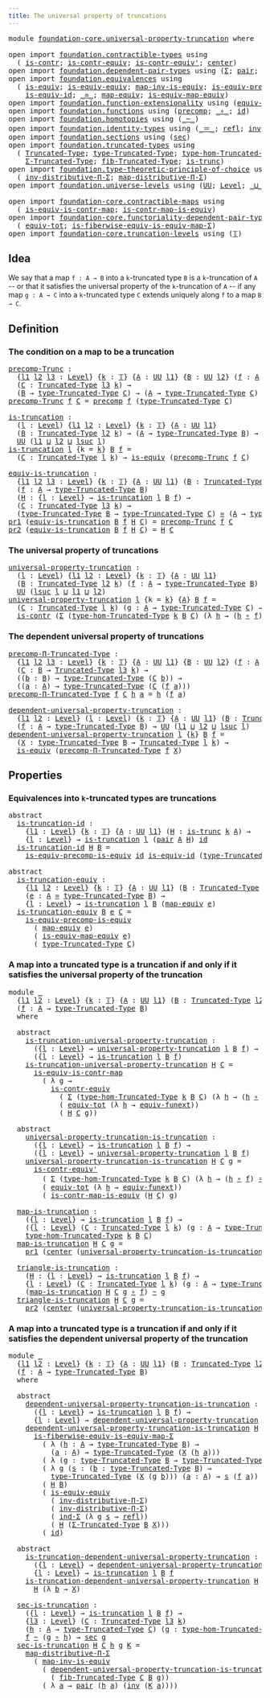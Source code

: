```yaml
---
title: The universal property of truncations
---
```


<pre class="Agda"><a id="63" class="Keyword">module</a> <a id="70" href="foundation-core.universal-property-truncation.html" class="Module">foundation-core.universal-property-truncation</a> <a id="116" class="Keyword">where</a>

<a id="123" class="Keyword">open</a> <a id="128" class="Keyword">import</a> <a id="135" href="foundation.contractible-types.html" class="Module">foundation.contractible-types</a> <a id="165" class="Keyword">using</a>
  <a id="173" class="Symbol">(</a> <a id="175" href="foundation-core.contractible-types.html#1006" class="Function">is-contr</a><a id="183" class="Symbol">;</a> <a id="185" href="foundation-core.contractible-types.html#3304" class="Function">is-contr-equiv</a><a id="199" class="Symbol">;</a> <a id="201" href="foundation-core.contractible-types.html#3813" class="Function">is-contr-equiv&#39;</a><a id="216" class="Symbol">;</a> <a id="218" href="foundation-core.contractible-types.html#1098" class="Function">center</a><a id="224" class="Symbol">)</a>
<a id="226" class="Keyword">open</a> <a id="231" class="Keyword">import</a> <a id="238" href="foundation.dependent-pair-types.html" class="Module">foundation.dependent-pair-types</a> <a id="270" class="Keyword">using</a> <a id="276" class="Symbol">(</a><a id="277" href="foundation-core.dependent-pair-types.html#515" class="Record">Σ</a><a id="278" class="Symbol">;</a> <a id="280" href="foundation-core.dependent-pair-types.html#588" class="InductiveConstructor">pair</a><a id="284" class="Symbol">;</a> <a id="286" href="foundation-core.dependent-pair-types.html#605" class="Field">pr1</a><a id="289" class="Symbol">;</a> <a id="291" href="foundation-core.dependent-pair-types.html#617" class="Field">pr2</a><a id="294" class="Symbol">;</a> <a id="296" href="foundation-core.dependent-pair-types.html#743" class="Function">ind-Σ</a><a id="301" class="Symbol">)</a>
<a id="303" class="Keyword">open</a> <a id="308" class="Keyword">import</a> <a id="315" href="foundation.equivalences.html" class="Module">foundation.equivalences</a> <a id="339" class="Keyword">using</a>
  <a id="347" class="Symbol">(</a> <a id="349" href="foundation-core.equivalences.html#1556" class="Function">is-equiv</a><a id="357" class="Symbol">;</a> <a id="359" href="foundation-core.equivalences.html#12799" class="Function">is-equiv-equiv</a><a id="373" class="Symbol">;</a> <a id="375" href="foundation-core.equivalences.html#4187" class="Function">map-inv-is-equiv</a><a id="391" class="Symbol">;</a> <a id="393" href="foundation.equivalences.html#7800" class="Function">is-equiv-precomp-is-equiv</a><a id="418" class="Symbol">;</a>
    <a id="424" href="foundation-core.equivalences.html#2323" class="Function">is-equiv-id</a><a id="435" class="Symbol">;</a> <a id="437" href="foundation-core.equivalences.html#1621" class="Function Operator">_≃_</a><a id="440" class="Symbol">;</a> <a id="442" href="foundation-core.equivalences.html#1821" class="Function">map-equiv</a><a id="451" class="Symbol">;</a> <a id="453" href="foundation-core.equivalences.html#1876" class="Function">is-equiv-map-equiv</a><a id="471" class="Symbol">)</a>
<a id="473" class="Keyword">open</a> <a id="478" class="Keyword">import</a> <a id="485" href="foundation.function-extensionality.html" class="Module">foundation.function-extensionality</a> <a id="520" class="Keyword">using</a> <a id="526" class="Symbol">(</a><a id="527" href="foundation-core.function-extensionality.html#1301" class="Function">equiv-funext</a><a id="539" class="Symbol">)</a>
<a id="541" class="Keyword">open</a> <a id="546" class="Keyword">import</a> <a id="553" href="foundation.functions.html" class="Module">foundation.functions</a> <a id="574" class="Keyword">using</a> <a id="580" class="Symbol">(</a><a id="581" href="foundation-core.functions.html#938" class="Function">precomp</a><a id="588" class="Symbol">;</a> <a id="590" href="foundation-core.functions.html#420" class="Function Operator">_∘_</a><a id="593" class="Symbol">;</a> <a id="595" href="foundation-core.functions.html#322" class="Function">id</a><a id="597" class="Symbol">)</a>
<a id="599" class="Keyword">open</a> <a id="604" class="Keyword">import</a> <a id="611" href="foundation.homotopies.html" class="Module">foundation.homotopies</a> <a id="633" class="Keyword">using</a> <a id="639" class="Symbol">(</a><a id="640" href="foundation-core.homotopies.html#627" class="Function Operator">_~_</a><a id="643" class="Symbol">)</a>
<a id="645" class="Keyword">open</a> <a id="650" class="Keyword">import</a> <a id="657" href="foundation.identity-types.html" class="Module">foundation.identity-types</a> <a id="683" class="Keyword">using</a> <a id="689" class="Symbol">(</a><a id="690" href="foundation-core.identity-types.html#1865" class="Function Operator">_＝_</a><a id="693" class="Symbol">;</a> <a id="695" href="foundation-core.identity-types.html#1820" class="InductiveConstructor">refl</a><a id="699" class="Symbol">;</a> <a id="701" href="foundation-core.identity-types.html#2729" class="Function">inv</a><a id="704" class="Symbol">)</a>
<a id="706" class="Keyword">open</a> <a id="711" class="Keyword">import</a> <a id="718" href="foundation.sections.html" class="Module">foundation.sections</a> <a id="738" class="Keyword">using</a> <a id="744" class="Symbol">(</a><a id="745" href="foundation-core.sections.html#534" class="Function">sec</a><a id="748" class="Symbol">)</a>
<a id="750" class="Keyword">open</a> <a id="755" class="Keyword">import</a> <a id="762" href="foundation.truncated-types.html" class="Module">foundation.truncated-types</a> <a id="789" class="Keyword">using</a>
  <a id="797" class="Symbol">(</a> <a id="799" href="foundation-core.truncated-types.html#1925" class="Function">Truncated-Type</a><a id="813" class="Symbol">;</a> <a id="815" href="foundation-core.truncated-types.html#2060" class="Function">type-Truncated-Type</a><a id="834" class="Symbol">;</a> <a id="836" href="foundation-core.truncated-types.html#11286" class="Function">type-hom-Truncated-Type</a><a id="859" class="Symbol">;</a>
    <a id="865" href="foundation-core.truncated-types.html#6264" class="Function">Σ-Truncated-Type</a><a id="881" class="Symbol">;</a> <a id="883" href="foundation-core.truncated-types.html#6638" class="Function">fib-Truncated-Type</a><a id="901" class="Symbol">;</a> <a id="903" href="foundation-core.truncated-types.html#1741" class="Function">is-trunc</a><a id="911" class="Symbol">)</a>
<a id="913" class="Keyword">open</a> <a id="918" class="Keyword">import</a> <a id="925" href="foundation.type-theoretic-principle-of-choice.html" class="Module">foundation.type-theoretic-principle-of-choice</a> <a id="971" class="Keyword">using</a>
  <a id="979" class="Symbol">(</a> <a id="981" href="foundation.type-theoretic-principle-of-choice.html#5072" class="Function">inv-distributive-Π-Σ</a><a id="1001" class="Symbol">;</a> <a id="1003" href="foundation.type-theoretic-principle-of-choice.html#2774" class="Function">map-distributive-Π-Σ</a><a id="1023" class="Symbol">)</a>
<a id="1025" class="Keyword">open</a> <a id="1030" class="Keyword">import</a> <a id="1037" href="foundation.universe-levels.html" class="Module">foundation.universe-levels</a> <a id="1064" class="Keyword">using</a> <a id="1070" class="Symbol">(</a><a id="1071" href="foundation-core.universe-levels.html#235" class="Primitive">UU</a><a id="1073" class="Symbol">;</a> <a id="1075" href="Agda.Primitive.html#597" class="Postulate">Level</a><a id="1080" class="Symbol">;</a> <a id="1082" href="Agda.Primitive.html#810" class="Primitive Operator">_⊔_</a><a id="1085" class="Symbol">;</a> <a id="1087" href="Agda.Primitive.html#780" class="Primitive">lsuc</a><a id="1091" class="Symbol">)</a>

<a id="1094" class="Keyword">open</a> <a id="1099" class="Keyword">import</a> <a id="1106" href="foundation-core.contractible-maps.html" class="Module">foundation-core.contractible-maps</a> <a id="1140" class="Keyword">using</a>
  <a id="1148" class="Symbol">(</a> <a id="1150" href="foundation-core.contractible-maps.html#2380" class="Function">is-equiv-is-contr-map</a><a id="1171" class="Symbol">;</a> <a id="1173" href="foundation-core.contractible-maps.html#3861" class="Function">is-contr-map-is-equiv</a><a id="1194" class="Symbol">)</a>
<a id="1196" class="Keyword">open</a> <a id="1201" class="Keyword">import</a> <a id="1208" href="foundation-core.functoriality-dependent-pair-types.html" class="Module">foundation-core.functoriality-dependent-pair-types</a> <a id="1259" class="Keyword">using</a>
  <a id="1267" class="Symbol">(</a> <a id="1269" href="foundation-core.functoriality-dependent-pair-types.html#6817" class="Function">equiv-tot</a><a id="1278" class="Symbol">;</a> <a id="1280" href="foundation-core.functoriality-dependent-pair-types.html#10763" class="Function">is-fiberwise-equiv-is-equiv-map-Σ</a><a id="1313" class="Symbol">)</a>
<a id="1315" class="Keyword">open</a> <a id="1320" class="Keyword">import</a> <a id="1327" href="foundation-core.truncation-levels.html" class="Module">foundation-core.truncation-levels</a> <a id="1361" class="Keyword">using</a> <a id="1367" class="Symbol">(</a><a id="1368" href="foundation-core.truncation-levels.html#395" class="Datatype">𝕋</a><a id="1369" class="Symbol">)</a>
</pre>
## Idea

We say that a map `f : A → B` into a `k`-truncated type `B` is a `k`-truncation of `A` -- or that it satisfies the universal property of the `k`-truncation of `A` -- if any map `g : A → C` into a `k`-truncated type `C` extends uniquely along `f` to a map `B → C`.

## Definition

### The condition on a map to be a truncation

<pre class="Agda"><a id="precomp-Trunc"></a><a id="1720" href="foundation-core.universal-property-truncation.html#1720" class="Function">precomp-Trunc</a> <a id="1734" class="Symbol">:</a>
  <a id="1738" class="Symbol">{</a><a id="1739" href="foundation-core.universal-property-truncation.html#1739" class="Bound">l1</a> <a id="1742" href="foundation-core.universal-property-truncation.html#1742" class="Bound">l2</a> <a id="1745" href="foundation-core.universal-property-truncation.html#1745" class="Bound">l3</a> <a id="1748" class="Symbol">:</a> <a id="1750" href="Agda.Primitive.html#597" class="Postulate">Level</a><a id="1755" class="Symbol">}</a> <a id="1757" class="Symbol">{</a><a id="1758" href="foundation-core.universal-property-truncation.html#1758" class="Bound">k</a> <a id="1760" class="Symbol">:</a> <a id="1762" href="foundation-core.truncation-levels.html#395" class="Datatype">𝕋</a><a id="1763" class="Symbol">}</a> <a id="1765" class="Symbol">{</a><a id="1766" href="foundation-core.universal-property-truncation.html#1766" class="Bound">A</a> <a id="1768" class="Symbol">:</a> <a id="1770" href="foundation-core.universe-levels.html#235" class="Primitive">UU</a> <a id="1773" href="foundation-core.universal-property-truncation.html#1739" class="Bound">l1</a><a id="1775" class="Symbol">}</a> <a id="1777" class="Symbol">{</a><a id="1778" href="foundation-core.universal-property-truncation.html#1778" class="Bound">B</a> <a id="1780" class="Symbol">:</a> <a id="1782" href="foundation-core.universe-levels.html#235" class="Primitive">UU</a> <a id="1785" href="foundation-core.universal-property-truncation.html#1742" class="Bound">l2</a><a id="1787" class="Symbol">}</a> <a id="1789" class="Symbol">(</a><a id="1790" href="foundation-core.universal-property-truncation.html#1790" class="Bound">f</a> <a id="1792" class="Symbol">:</a> <a id="1794" href="foundation-core.universal-property-truncation.html#1766" class="Bound">A</a> <a id="1796" class="Symbol">→</a> <a id="1798" href="foundation-core.universal-property-truncation.html#1778" class="Bound">B</a><a id="1799" class="Symbol">)</a>
  <a id="1803" class="Symbol">(</a><a id="1804" href="foundation-core.universal-property-truncation.html#1804" class="Bound">C</a> <a id="1806" class="Symbol">:</a> <a id="1808" href="foundation-core.truncated-types.html#1925" class="Function">Truncated-Type</a> <a id="1823" href="foundation-core.universal-property-truncation.html#1745" class="Bound">l3</a> <a id="1826" href="foundation-core.universal-property-truncation.html#1758" class="Bound">k</a><a id="1827" class="Symbol">)</a> <a id="1829" class="Symbol">→</a>
  <a id="1833" class="Symbol">(</a><a id="1834" href="foundation-core.universal-property-truncation.html#1778" class="Bound">B</a> <a id="1836" class="Symbol">→</a> <a id="1838" href="foundation-core.truncated-types.html#2060" class="Function">type-Truncated-Type</a> <a id="1858" href="foundation-core.universal-property-truncation.html#1804" class="Bound">C</a><a id="1859" class="Symbol">)</a> <a id="1861" class="Symbol">→</a> <a id="1863" class="Symbol">(</a><a id="1864" href="foundation-core.universal-property-truncation.html#1766" class="Bound">A</a> <a id="1866" class="Symbol">→</a> <a id="1868" href="foundation-core.truncated-types.html#2060" class="Function">type-Truncated-Type</a> <a id="1888" href="foundation-core.universal-property-truncation.html#1804" class="Bound">C</a><a id="1889" class="Symbol">)</a>
<a id="1891" href="foundation-core.universal-property-truncation.html#1720" class="Function">precomp-Trunc</a> <a id="1905" href="foundation-core.universal-property-truncation.html#1905" class="Bound">f</a> <a id="1907" href="foundation-core.universal-property-truncation.html#1907" class="Bound">C</a> <a id="1909" class="Symbol">=</a> <a id="1911" href="foundation-core.functions.html#938" class="Function">precomp</a> <a id="1919" href="foundation-core.universal-property-truncation.html#1905" class="Bound">f</a> <a id="1921" class="Symbol">(</a><a id="1922" href="foundation-core.truncated-types.html#2060" class="Function">type-Truncated-Type</a> <a id="1942" href="foundation-core.universal-property-truncation.html#1907" class="Bound">C</a><a id="1943" class="Symbol">)</a>

<a id="is-truncation"></a><a id="1946" href="foundation-core.universal-property-truncation.html#1946" class="Function">is-truncation</a> <a id="1960" class="Symbol">:</a>
  <a id="1964" class="Symbol">(</a><a id="1965" href="foundation-core.universal-property-truncation.html#1965" class="Bound">l</a> <a id="1967" class="Symbol">:</a> <a id="1969" href="Agda.Primitive.html#597" class="Postulate">Level</a><a id="1974" class="Symbol">)</a> <a id="1976" class="Symbol">{</a><a id="1977" href="foundation-core.universal-property-truncation.html#1977" class="Bound">l1</a> <a id="1980" href="foundation-core.universal-property-truncation.html#1980" class="Bound">l2</a> <a id="1983" class="Symbol">:</a> <a id="1985" href="Agda.Primitive.html#597" class="Postulate">Level</a><a id="1990" class="Symbol">}</a> <a id="1992" class="Symbol">{</a><a id="1993" href="foundation-core.universal-property-truncation.html#1993" class="Bound">k</a> <a id="1995" class="Symbol">:</a> <a id="1997" href="foundation-core.truncation-levels.html#395" class="Datatype">𝕋</a><a id="1998" class="Symbol">}</a> <a id="2000" class="Symbol">{</a><a id="2001" href="foundation-core.universal-property-truncation.html#2001" class="Bound">A</a> <a id="2003" class="Symbol">:</a> <a id="2005" href="foundation-core.universe-levels.html#235" class="Primitive">UU</a> <a id="2008" href="foundation-core.universal-property-truncation.html#1977" class="Bound">l1</a><a id="2010" class="Symbol">}</a>
  <a id="2014" class="Symbol">(</a><a id="2015" href="foundation-core.universal-property-truncation.html#2015" class="Bound">B</a> <a id="2017" class="Symbol">:</a> <a id="2019" href="foundation-core.truncated-types.html#1925" class="Function">Truncated-Type</a> <a id="2034" href="foundation-core.universal-property-truncation.html#1980" class="Bound">l2</a> <a id="2037" href="foundation-core.universal-property-truncation.html#1993" class="Bound">k</a><a id="2038" class="Symbol">)</a> <a id="2040" class="Symbol">→</a> <a id="2042" class="Symbol">(</a><a id="2043" href="foundation-core.universal-property-truncation.html#2001" class="Bound">A</a> <a id="2045" class="Symbol">→</a> <a id="2047" href="foundation-core.truncated-types.html#2060" class="Function">type-Truncated-Type</a> <a id="2067" href="foundation-core.universal-property-truncation.html#2015" class="Bound">B</a><a id="2068" class="Symbol">)</a> <a id="2070" class="Symbol">→</a>
  <a id="2074" href="foundation-core.universe-levels.html#235" class="Primitive">UU</a> <a id="2077" class="Symbol">(</a><a id="2078" href="foundation-core.universal-property-truncation.html#1977" class="Bound">l1</a> <a id="2081" href="Agda.Primitive.html#810" class="Primitive Operator">⊔</a> <a id="2083" href="foundation-core.universal-property-truncation.html#1980" class="Bound">l2</a> <a id="2086" href="Agda.Primitive.html#810" class="Primitive Operator">⊔</a> <a id="2088" href="Agda.Primitive.html#780" class="Primitive">lsuc</a> <a id="2093" href="foundation-core.universal-property-truncation.html#1965" class="Bound">l</a><a id="2094" class="Symbol">)</a>
<a id="2096" href="foundation-core.universal-property-truncation.html#1946" class="Function">is-truncation</a> <a id="2110" href="foundation-core.universal-property-truncation.html#2110" class="Bound">l</a> <a id="2112" class="Symbol">{</a><a id="2113" class="Argument">k</a> <a id="2115" class="Symbol">=</a> <a id="2117" href="foundation-core.universal-property-truncation.html#2117" class="Bound">k</a><a id="2118" class="Symbol">}</a> <a id="2120" href="foundation-core.universal-property-truncation.html#2120" class="Bound">B</a> <a id="2122" href="foundation-core.universal-property-truncation.html#2122" class="Bound">f</a> <a id="2124" class="Symbol">=</a>
  <a id="2128" class="Symbol">(</a><a id="2129" href="foundation-core.universal-property-truncation.html#2129" class="Bound">C</a> <a id="2131" class="Symbol">:</a> <a id="2133" href="foundation-core.truncated-types.html#1925" class="Function">Truncated-Type</a> <a id="2148" href="foundation-core.universal-property-truncation.html#2110" class="Bound">l</a> <a id="2150" href="foundation-core.universal-property-truncation.html#2117" class="Bound">k</a><a id="2151" class="Symbol">)</a> <a id="2153" class="Symbol">→</a> <a id="2155" href="foundation-core.equivalences.html#1556" class="Function">is-equiv</a> <a id="2164" class="Symbol">(</a><a id="2165" href="foundation-core.universal-property-truncation.html#1720" class="Function">precomp-Trunc</a> <a id="2179" href="foundation-core.universal-property-truncation.html#2122" class="Bound">f</a> <a id="2181" href="foundation-core.universal-property-truncation.html#2129" class="Bound">C</a><a id="2182" class="Symbol">)</a>

<a id="equiv-is-truncation"></a><a id="2185" href="foundation-core.universal-property-truncation.html#2185" class="Function">equiv-is-truncation</a> <a id="2205" class="Symbol">:</a>
  <a id="2209" class="Symbol">{</a><a id="2210" href="foundation-core.universal-property-truncation.html#2210" class="Bound">l1</a> <a id="2213" href="foundation-core.universal-property-truncation.html#2213" class="Bound">l2</a> <a id="2216" href="foundation-core.universal-property-truncation.html#2216" class="Bound">l3</a> <a id="2219" class="Symbol">:</a> <a id="2221" href="Agda.Primitive.html#597" class="Postulate">Level</a><a id="2226" class="Symbol">}</a> <a id="2228" class="Symbol">{</a><a id="2229" href="foundation-core.universal-property-truncation.html#2229" class="Bound">k</a> <a id="2231" class="Symbol">:</a> <a id="2233" href="foundation-core.truncation-levels.html#395" class="Datatype">𝕋</a><a id="2234" class="Symbol">}</a> <a id="2236" class="Symbol">{</a><a id="2237" href="foundation-core.universal-property-truncation.html#2237" class="Bound">A</a> <a id="2239" class="Symbol">:</a> <a id="2241" href="foundation-core.universe-levels.html#235" class="Primitive">UU</a> <a id="2244" href="foundation-core.universal-property-truncation.html#2210" class="Bound">l1</a><a id="2246" class="Symbol">}</a> <a id="2248" class="Symbol">(</a><a id="2249" href="foundation-core.universal-property-truncation.html#2249" class="Bound">B</a> <a id="2251" class="Symbol">:</a> <a id="2253" href="foundation-core.truncated-types.html#1925" class="Function">Truncated-Type</a> <a id="2268" href="foundation-core.universal-property-truncation.html#2213" class="Bound">l2</a> <a id="2271" href="foundation-core.universal-property-truncation.html#2229" class="Bound">k</a><a id="2272" class="Symbol">)</a>
  <a id="2276" class="Symbol">(</a><a id="2277" href="foundation-core.universal-property-truncation.html#2277" class="Bound">f</a> <a id="2279" class="Symbol">:</a> <a id="2281" href="foundation-core.universal-property-truncation.html#2237" class="Bound">A</a> <a id="2283" class="Symbol">→</a> <a id="2285" href="foundation-core.truncated-types.html#2060" class="Function">type-Truncated-Type</a> <a id="2305" href="foundation-core.universal-property-truncation.html#2249" class="Bound">B</a><a id="2306" class="Symbol">)</a>
  <a id="2310" class="Symbol">(</a><a id="2311" href="foundation-core.universal-property-truncation.html#2311" class="Bound">H</a> <a id="2313" class="Symbol">:</a> <a id="2315" class="Symbol">{</a><a id="2316" href="foundation-core.universal-property-truncation.html#2316" class="Bound">l</a> <a id="2318" class="Symbol">:</a> <a id="2320" href="Agda.Primitive.html#597" class="Postulate">Level</a><a id="2325" class="Symbol">}</a> <a id="2327" class="Symbol">→</a> <a id="2329" href="foundation-core.universal-property-truncation.html#1946" class="Function">is-truncation</a> <a id="2343" href="foundation-core.universal-property-truncation.html#2316" class="Bound">l</a> <a id="2345" href="foundation-core.universal-property-truncation.html#2249" class="Bound">B</a> <a id="2347" href="foundation-core.universal-property-truncation.html#2277" class="Bound">f</a><a id="2348" class="Symbol">)</a> <a id="2350" class="Symbol">→</a>
  <a id="2354" class="Symbol">(</a><a id="2355" href="foundation-core.universal-property-truncation.html#2355" class="Bound">C</a> <a id="2357" class="Symbol">:</a> <a id="2359" href="foundation-core.truncated-types.html#1925" class="Function">Truncated-Type</a> <a id="2374" href="foundation-core.universal-property-truncation.html#2216" class="Bound">l3</a> <a id="2377" href="foundation-core.universal-property-truncation.html#2229" class="Bound">k</a><a id="2378" class="Symbol">)</a> <a id="2380" class="Symbol">→</a>
  <a id="2384" class="Symbol">(</a><a id="2385" href="foundation-core.truncated-types.html#2060" class="Function">type-Truncated-Type</a> <a id="2405" href="foundation-core.universal-property-truncation.html#2249" class="Bound">B</a> <a id="2407" class="Symbol">→</a> <a id="2409" href="foundation-core.truncated-types.html#2060" class="Function">type-Truncated-Type</a> <a id="2429" href="foundation-core.universal-property-truncation.html#2355" class="Bound">C</a><a id="2430" class="Symbol">)</a> <a id="2432" href="foundation-core.equivalences.html#1621" class="Function Operator">≃</a> <a id="2434" class="Symbol">(</a><a id="2435" href="foundation-core.universal-property-truncation.html#2237" class="Bound">A</a> <a id="2437" class="Symbol">→</a> <a id="2439" href="foundation-core.truncated-types.html#2060" class="Function">type-Truncated-Type</a> <a id="2459" href="foundation-core.universal-property-truncation.html#2355" class="Bound">C</a><a id="2460" class="Symbol">)</a>
<a id="2462" href="foundation-core.dependent-pair-types.html#605" class="Field">pr1</a> <a id="2466" class="Symbol">(</a><a id="2467" href="foundation-core.universal-property-truncation.html#2185" class="Function">equiv-is-truncation</a> <a id="2487" href="foundation-core.universal-property-truncation.html#2487" class="Bound">B</a> <a id="2489" href="foundation-core.universal-property-truncation.html#2489" class="Bound">f</a> <a id="2491" href="foundation-core.universal-property-truncation.html#2491" class="Bound">H</a> <a id="2493" href="foundation-core.universal-property-truncation.html#2493" class="Bound">C</a><a id="2494" class="Symbol">)</a> <a id="2496" class="Symbol">=</a> <a id="2498" href="foundation-core.universal-property-truncation.html#1720" class="Function">precomp-Trunc</a> <a id="2512" href="foundation-core.universal-property-truncation.html#2489" class="Bound">f</a> <a id="2514" href="foundation-core.universal-property-truncation.html#2493" class="Bound">C</a>
<a id="2516" href="foundation-core.dependent-pair-types.html#617" class="Field">pr2</a> <a id="2520" class="Symbol">(</a><a id="2521" href="foundation-core.universal-property-truncation.html#2185" class="Function">equiv-is-truncation</a> <a id="2541" href="foundation-core.universal-property-truncation.html#2541" class="Bound">B</a> <a id="2543" href="foundation-core.universal-property-truncation.html#2543" class="Bound">f</a> <a id="2545" href="foundation-core.universal-property-truncation.html#2545" class="Bound">H</a> <a id="2547" href="foundation-core.universal-property-truncation.html#2547" class="Bound">C</a><a id="2548" class="Symbol">)</a> <a id="2550" class="Symbol">=</a> <a id="2552" href="foundation-core.universal-property-truncation.html#2545" class="Bound">H</a> <a id="2554" href="foundation-core.universal-property-truncation.html#2547" class="Bound">C</a>
</pre>
### The universal property of truncations

<pre class="Agda"><a id="universal-property-truncation"></a><a id="2612" href="foundation-core.universal-property-truncation.html#2612" class="Function">universal-property-truncation</a> <a id="2642" class="Symbol">:</a>
  <a id="2646" class="Symbol">(</a><a id="2647" href="foundation-core.universal-property-truncation.html#2647" class="Bound">l</a> <a id="2649" class="Symbol">:</a> <a id="2651" href="Agda.Primitive.html#597" class="Postulate">Level</a><a id="2656" class="Symbol">)</a> <a id="2658" class="Symbol">{</a><a id="2659" href="foundation-core.universal-property-truncation.html#2659" class="Bound">l1</a> <a id="2662" href="foundation-core.universal-property-truncation.html#2662" class="Bound">l2</a> <a id="2665" class="Symbol">:</a> <a id="2667" href="Agda.Primitive.html#597" class="Postulate">Level</a><a id="2672" class="Symbol">}</a> <a id="2674" class="Symbol">{</a><a id="2675" href="foundation-core.universal-property-truncation.html#2675" class="Bound">k</a> <a id="2677" class="Symbol">:</a> <a id="2679" href="foundation-core.truncation-levels.html#395" class="Datatype">𝕋</a><a id="2680" class="Symbol">}</a> <a id="2682" class="Symbol">{</a><a id="2683" href="foundation-core.universal-property-truncation.html#2683" class="Bound">A</a> <a id="2685" class="Symbol">:</a> <a id="2687" href="foundation-core.universe-levels.html#235" class="Primitive">UU</a> <a id="2690" href="foundation-core.universal-property-truncation.html#2659" class="Bound">l1</a><a id="2692" class="Symbol">}</a>
  <a id="2696" class="Symbol">(</a><a id="2697" href="foundation-core.universal-property-truncation.html#2697" class="Bound">B</a> <a id="2699" class="Symbol">:</a> <a id="2701" href="foundation-core.truncated-types.html#1925" class="Function">Truncated-Type</a> <a id="2716" href="foundation-core.universal-property-truncation.html#2662" class="Bound">l2</a> <a id="2719" href="foundation-core.universal-property-truncation.html#2675" class="Bound">k</a><a id="2720" class="Symbol">)</a> <a id="2722" class="Symbol">(</a><a id="2723" href="foundation-core.universal-property-truncation.html#2723" class="Bound">f</a> <a id="2725" class="Symbol">:</a> <a id="2727" href="foundation-core.universal-property-truncation.html#2683" class="Bound">A</a> <a id="2729" class="Symbol">→</a> <a id="2731" href="foundation-core.truncated-types.html#2060" class="Function">type-Truncated-Type</a> <a id="2751" href="foundation-core.universal-property-truncation.html#2697" class="Bound">B</a><a id="2752" class="Symbol">)</a> <a id="2754" class="Symbol">→</a>
  <a id="2758" href="foundation-core.universe-levels.html#235" class="Primitive">UU</a> <a id="2761" class="Symbol">(</a><a id="2762" href="Agda.Primitive.html#780" class="Primitive">lsuc</a> <a id="2767" href="foundation-core.universal-property-truncation.html#2647" class="Bound">l</a> <a id="2769" href="Agda.Primitive.html#810" class="Primitive Operator">⊔</a> <a id="2771" href="foundation-core.universal-property-truncation.html#2659" class="Bound">l1</a> <a id="2774" href="Agda.Primitive.html#810" class="Primitive Operator">⊔</a> <a id="2776" href="foundation-core.universal-property-truncation.html#2662" class="Bound">l2</a><a id="2778" class="Symbol">)</a>
<a id="2780" href="foundation-core.universal-property-truncation.html#2612" class="Function">universal-property-truncation</a> <a id="2810" href="foundation-core.universal-property-truncation.html#2810" class="Bound">l</a> <a id="2812" class="Symbol">{</a><a id="2813" class="Argument">k</a> <a id="2815" class="Symbol">=</a> <a id="2817" href="foundation-core.universal-property-truncation.html#2817" class="Bound">k</a><a id="2818" class="Symbol">}</a> <a id="2820" class="Symbol">{</a><a id="2821" href="foundation-core.universal-property-truncation.html#2821" class="Bound">A</a><a id="2822" class="Symbol">}</a> <a id="2824" href="foundation-core.universal-property-truncation.html#2824" class="Bound">B</a> <a id="2826" href="foundation-core.universal-property-truncation.html#2826" class="Bound">f</a> <a id="2828" class="Symbol">=</a>
  <a id="2832" class="Symbol">(</a><a id="2833" href="foundation-core.universal-property-truncation.html#2833" class="Bound">C</a> <a id="2835" class="Symbol">:</a> <a id="2837" href="foundation-core.truncated-types.html#1925" class="Function">Truncated-Type</a> <a id="2852" href="foundation-core.universal-property-truncation.html#2810" class="Bound">l</a> <a id="2854" href="foundation-core.universal-property-truncation.html#2817" class="Bound">k</a><a id="2855" class="Symbol">)</a> <a id="2857" class="Symbol">(</a><a id="2858" href="foundation-core.universal-property-truncation.html#2858" class="Bound">g</a> <a id="2860" class="Symbol">:</a> <a id="2862" href="foundation-core.universal-property-truncation.html#2821" class="Bound">A</a> <a id="2864" class="Symbol">→</a> <a id="2866" href="foundation-core.truncated-types.html#2060" class="Function">type-Truncated-Type</a> <a id="2886" href="foundation-core.universal-property-truncation.html#2833" class="Bound">C</a><a id="2887" class="Symbol">)</a> <a id="2889" class="Symbol">→</a>
  <a id="2893" href="foundation-core.contractible-types.html#1006" class="Function">is-contr</a> <a id="2902" class="Symbol">(</a><a id="2903" href="foundation-core.dependent-pair-types.html#515" class="Record">Σ</a> <a id="2905" class="Symbol">(</a><a id="2906" href="foundation-core.truncated-types.html#11286" class="Function">type-hom-Truncated-Type</a> <a id="2930" href="foundation-core.universal-property-truncation.html#2817" class="Bound">k</a> <a id="2932" href="foundation-core.universal-property-truncation.html#2824" class="Bound">B</a> <a id="2934" href="foundation-core.universal-property-truncation.html#2833" class="Bound">C</a><a id="2935" class="Symbol">)</a> <a id="2937" class="Symbol">(λ</a> <a id="2940" href="foundation-core.universal-property-truncation.html#2940" class="Bound">h</a> <a id="2942" class="Symbol">→</a> <a id="2944" class="Symbol">(</a><a id="2945" href="foundation-core.universal-property-truncation.html#2940" class="Bound">h</a> <a id="2947" href="foundation-core.functions.html#420" class="Function Operator">∘</a> <a id="2949" href="foundation-core.universal-property-truncation.html#2826" class="Bound">f</a><a id="2950" class="Symbol">)</a> <a id="2952" href="foundation-core.homotopies.html#627" class="Function Operator">~</a> <a id="2954" href="foundation-core.universal-property-truncation.html#2858" class="Bound">g</a><a id="2955" class="Symbol">))</a>
</pre>
### The dependent universal property of truncations

<pre class="Agda"><a id="precomp-Π-Truncated-Type"></a><a id="3020" href="foundation-core.universal-property-truncation.html#3020" class="Function">precomp-Π-Truncated-Type</a> <a id="3045" class="Symbol">:</a>
  <a id="3049" class="Symbol">{</a><a id="3050" href="foundation-core.universal-property-truncation.html#3050" class="Bound">l1</a> <a id="3053" href="foundation-core.universal-property-truncation.html#3053" class="Bound">l2</a> <a id="3056" href="foundation-core.universal-property-truncation.html#3056" class="Bound">l3</a> <a id="3059" class="Symbol">:</a> <a id="3061" href="Agda.Primitive.html#597" class="Postulate">Level</a><a id="3066" class="Symbol">}</a> <a id="3068" class="Symbol">{</a><a id="3069" href="foundation-core.universal-property-truncation.html#3069" class="Bound">k</a> <a id="3071" class="Symbol">:</a> <a id="3073" href="foundation-core.truncation-levels.html#395" class="Datatype">𝕋</a><a id="3074" class="Symbol">}</a> <a id="3076" class="Symbol">{</a><a id="3077" href="foundation-core.universal-property-truncation.html#3077" class="Bound">A</a> <a id="3079" class="Symbol">:</a> <a id="3081" href="foundation-core.universe-levels.html#235" class="Primitive">UU</a> <a id="3084" href="foundation-core.universal-property-truncation.html#3050" class="Bound">l1</a><a id="3086" class="Symbol">}</a> <a id="3088" class="Symbol">{</a><a id="3089" href="foundation-core.universal-property-truncation.html#3089" class="Bound">B</a> <a id="3091" class="Symbol">:</a> <a id="3093" href="foundation-core.universe-levels.html#235" class="Primitive">UU</a> <a id="3096" href="foundation-core.universal-property-truncation.html#3053" class="Bound">l2</a><a id="3098" class="Symbol">}</a> <a id="3100" class="Symbol">(</a><a id="3101" href="foundation-core.universal-property-truncation.html#3101" class="Bound">f</a> <a id="3103" class="Symbol">:</a> <a id="3105" href="foundation-core.universal-property-truncation.html#3077" class="Bound">A</a> <a id="3107" class="Symbol">→</a> <a id="3109" href="foundation-core.universal-property-truncation.html#3089" class="Bound">B</a><a id="3110" class="Symbol">)</a>
  <a id="3114" class="Symbol">(</a><a id="3115" href="foundation-core.universal-property-truncation.html#3115" class="Bound">C</a> <a id="3117" class="Symbol">:</a> <a id="3119" href="foundation-core.universal-property-truncation.html#3089" class="Bound">B</a> <a id="3121" class="Symbol">→</a> <a id="3123" href="foundation-core.truncated-types.html#1925" class="Function">Truncated-Type</a> <a id="3138" href="foundation-core.universal-property-truncation.html#3056" class="Bound">l3</a> <a id="3141" href="foundation-core.universal-property-truncation.html#3069" class="Bound">k</a><a id="3142" class="Symbol">)</a> <a id="3144" class="Symbol">→</a>
  <a id="3148" class="Symbol">((</a><a id="3150" href="foundation-core.universal-property-truncation.html#3150" class="Bound">b</a> <a id="3152" class="Symbol">:</a> <a id="3154" href="foundation-core.universal-property-truncation.html#3089" class="Bound">B</a><a id="3155" class="Symbol">)</a> <a id="3157" class="Symbol">→</a> <a id="3159" href="foundation-core.truncated-types.html#2060" class="Function">type-Truncated-Type</a> <a id="3179" class="Symbol">(</a><a id="3180" href="foundation-core.universal-property-truncation.html#3115" class="Bound">C</a> <a id="3182" href="foundation-core.universal-property-truncation.html#3150" class="Bound">b</a><a id="3183" class="Symbol">))</a> <a id="3186" class="Symbol">→</a>
  <a id="3190" class="Symbol">((</a><a id="3192" href="foundation-core.universal-property-truncation.html#3192" class="Bound">a</a> <a id="3194" class="Symbol">:</a> <a id="3196" href="foundation-core.universal-property-truncation.html#3077" class="Bound">A</a><a id="3197" class="Symbol">)</a> <a id="3199" class="Symbol">→</a> <a id="3201" href="foundation-core.truncated-types.html#2060" class="Function">type-Truncated-Type</a> <a id="3221" class="Symbol">(</a><a id="3222" href="foundation-core.universal-property-truncation.html#3115" class="Bound">C</a> <a id="3224" class="Symbol">(</a><a id="3225" href="foundation-core.universal-property-truncation.html#3101" class="Bound">f</a> <a id="3227" href="foundation-core.universal-property-truncation.html#3192" class="Bound">a</a><a id="3228" class="Symbol">)))</a>
<a id="3232" href="foundation-core.universal-property-truncation.html#3020" class="Function">precomp-Π-Truncated-Type</a> <a id="3257" href="foundation-core.universal-property-truncation.html#3257" class="Bound">f</a> <a id="3259" href="foundation-core.universal-property-truncation.html#3259" class="Bound">C</a> <a id="3261" href="foundation-core.universal-property-truncation.html#3261" class="Bound">h</a> <a id="3263" href="foundation-core.universal-property-truncation.html#3263" class="Bound">a</a> <a id="3265" class="Symbol">=</a> <a id="3267" href="foundation-core.universal-property-truncation.html#3261" class="Bound">h</a> <a id="3269" class="Symbol">(</a><a id="3270" href="foundation-core.universal-property-truncation.html#3257" class="Bound">f</a> <a id="3272" href="foundation-core.universal-property-truncation.html#3263" class="Bound">a</a><a id="3273" class="Symbol">)</a>

<a id="dependent-universal-property-truncation"></a><a id="3276" href="foundation-core.universal-property-truncation.html#3276" class="Function">dependent-universal-property-truncation</a> <a id="3316" class="Symbol">:</a>
  <a id="3320" class="Symbol">{</a><a id="3321" href="foundation-core.universal-property-truncation.html#3321" class="Bound">l1</a> <a id="3324" href="foundation-core.universal-property-truncation.html#3324" class="Bound">l2</a> <a id="3327" class="Symbol">:</a> <a id="3329" href="Agda.Primitive.html#597" class="Postulate">Level</a><a id="3334" class="Symbol">}</a> <a id="3336" class="Symbol">(</a><a id="3337" href="foundation-core.universal-property-truncation.html#3337" class="Bound">l</a> <a id="3339" class="Symbol">:</a> <a id="3341" href="Agda.Primitive.html#597" class="Postulate">Level</a><a id="3346" class="Symbol">)</a> <a id="3348" class="Symbol">{</a><a id="3349" href="foundation-core.universal-property-truncation.html#3349" class="Bound">k</a> <a id="3351" class="Symbol">:</a> <a id="3353" href="foundation-core.truncation-levels.html#395" class="Datatype">𝕋</a><a id="3354" class="Symbol">}</a> <a id="3356" class="Symbol">{</a><a id="3357" href="foundation-core.universal-property-truncation.html#3357" class="Bound">A</a> <a id="3359" class="Symbol">:</a> <a id="3361" href="foundation-core.universe-levels.html#235" class="Primitive">UU</a> <a id="3364" href="foundation-core.universal-property-truncation.html#3321" class="Bound">l1</a><a id="3366" class="Symbol">}</a> <a id="3368" class="Symbol">(</a><a id="3369" href="foundation-core.universal-property-truncation.html#3369" class="Bound">B</a> <a id="3371" class="Symbol">:</a> <a id="3373" href="foundation-core.truncated-types.html#1925" class="Function">Truncated-Type</a> <a id="3388" href="foundation-core.universal-property-truncation.html#3324" class="Bound">l2</a> <a id="3391" href="foundation-core.universal-property-truncation.html#3349" class="Bound">k</a><a id="3392" class="Symbol">)</a>
  <a id="3396" class="Symbol">(</a><a id="3397" href="foundation-core.universal-property-truncation.html#3397" class="Bound">f</a> <a id="3399" class="Symbol">:</a> <a id="3401" href="foundation-core.universal-property-truncation.html#3357" class="Bound">A</a> <a id="3403" class="Symbol">→</a> <a id="3405" href="foundation-core.truncated-types.html#2060" class="Function">type-Truncated-Type</a> <a id="3425" href="foundation-core.universal-property-truncation.html#3369" class="Bound">B</a><a id="3426" class="Symbol">)</a> <a id="3428" class="Symbol">→</a> <a id="3430" href="foundation-core.universe-levels.html#235" class="Primitive">UU</a> <a id="3433" class="Symbol">(</a><a id="3434" href="foundation-core.universal-property-truncation.html#3321" class="Bound">l1</a> <a id="3437" href="Agda.Primitive.html#810" class="Primitive Operator">⊔</a> <a id="3439" href="foundation-core.universal-property-truncation.html#3324" class="Bound">l2</a> <a id="3442" href="Agda.Primitive.html#810" class="Primitive Operator">⊔</a> <a id="3444" href="Agda.Primitive.html#780" class="Primitive">lsuc</a> <a id="3449" href="foundation-core.universal-property-truncation.html#3337" class="Bound">l</a><a id="3450" class="Symbol">)</a>
<a id="3452" href="foundation-core.universal-property-truncation.html#3276" class="Function">dependent-universal-property-truncation</a> <a id="3492" href="foundation-core.universal-property-truncation.html#3492" class="Bound">l</a> <a id="3494" class="Symbol">{</a><a id="3495" href="foundation-core.universal-property-truncation.html#3495" class="Bound">k</a><a id="3496" class="Symbol">}</a> <a id="3498" href="foundation-core.universal-property-truncation.html#3498" class="Bound">B</a> <a id="3500" href="foundation-core.universal-property-truncation.html#3500" class="Bound">f</a> <a id="3502" class="Symbol">=</a>
  <a id="3506" class="Symbol">(</a><a id="3507" href="foundation-core.universal-property-truncation.html#3507" class="Bound">X</a> <a id="3509" class="Symbol">:</a> <a id="3511" href="foundation-core.truncated-types.html#2060" class="Function">type-Truncated-Type</a> <a id="3531" href="foundation-core.universal-property-truncation.html#3498" class="Bound">B</a> <a id="3533" class="Symbol">→</a> <a id="3535" href="foundation-core.truncated-types.html#1925" class="Function">Truncated-Type</a> <a id="3550" href="foundation-core.universal-property-truncation.html#3492" class="Bound">l</a> <a id="3552" href="foundation-core.universal-property-truncation.html#3495" class="Bound">k</a><a id="3553" class="Symbol">)</a> <a id="3555" class="Symbol">→</a>
  <a id="3559" href="foundation-core.equivalences.html#1556" class="Function">is-equiv</a> <a id="3568" class="Symbol">(</a><a id="3569" href="foundation-core.universal-property-truncation.html#3020" class="Function">precomp-Π-Truncated-Type</a> <a id="3594" href="foundation-core.universal-property-truncation.html#3500" class="Bound">f</a> <a id="3596" href="foundation-core.universal-property-truncation.html#3507" class="Bound">X</a><a id="3597" class="Symbol">)</a>
</pre>
## Properties

### Equivalences into `k`-truncated types are truncations

<pre class="Agda"><a id="3686" class="Keyword">abstract</a>
  <a id="is-truncation-id"></a><a id="3697" href="foundation-core.universal-property-truncation.html#3697" class="Function">is-truncation-id</a> <a id="3714" class="Symbol">:</a>
    <a id="3720" class="Symbol">{</a><a id="3721" href="foundation-core.universal-property-truncation.html#3721" class="Bound">l1</a> <a id="3724" class="Symbol">:</a> <a id="3726" href="Agda.Primitive.html#597" class="Postulate">Level</a><a id="3731" class="Symbol">}</a> <a id="3733" class="Symbol">{</a><a id="3734" href="foundation-core.universal-property-truncation.html#3734" class="Bound">k</a> <a id="3736" class="Symbol">:</a> <a id="3738" href="foundation-core.truncation-levels.html#395" class="Datatype">𝕋</a><a id="3739" class="Symbol">}</a> <a id="3741" class="Symbol">{</a><a id="3742" href="foundation-core.universal-property-truncation.html#3742" class="Bound">A</a> <a id="3744" class="Symbol">:</a> <a id="3746" href="foundation-core.universe-levels.html#235" class="Primitive">UU</a> <a id="3749" href="foundation-core.universal-property-truncation.html#3721" class="Bound">l1</a><a id="3751" class="Symbol">}</a> <a id="3753" class="Symbol">(</a><a id="3754" href="foundation-core.universal-property-truncation.html#3754" class="Bound">H</a> <a id="3756" class="Symbol">:</a> <a id="3758" href="foundation-core.truncated-types.html#1741" class="Function">is-trunc</a> <a id="3767" href="foundation-core.universal-property-truncation.html#3734" class="Bound">k</a> <a id="3769" href="foundation-core.universal-property-truncation.html#3742" class="Bound">A</a><a id="3770" class="Symbol">)</a> <a id="3772" class="Symbol">→</a>
    <a id="3778" class="Symbol">{</a><a id="3779" href="foundation-core.universal-property-truncation.html#3779" class="Bound">l</a> <a id="3781" class="Symbol">:</a> <a id="3783" href="Agda.Primitive.html#597" class="Postulate">Level</a><a id="3788" class="Symbol">}</a> <a id="3790" class="Symbol">→</a> <a id="3792" href="foundation-core.universal-property-truncation.html#1946" class="Function">is-truncation</a> <a id="3806" href="foundation-core.universal-property-truncation.html#3779" class="Bound">l</a> <a id="3808" class="Symbol">(</a><a id="3809" href="foundation-core.dependent-pair-types.html#588" class="InductiveConstructor">pair</a> <a id="3814" href="foundation-core.universal-property-truncation.html#3742" class="Bound">A</a> <a id="3816" href="foundation-core.universal-property-truncation.html#3754" class="Bound">H</a><a id="3817" class="Symbol">)</a> <a id="3819" href="foundation-core.functions.html#322" class="Function">id</a>
  <a id="3824" href="foundation-core.universal-property-truncation.html#3697" class="Function">is-truncation-id</a> <a id="3841" href="foundation-core.universal-property-truncation.html#3841" class="Bound">H</a> <a id="3843" href="foundation-core.universal-property-truncation.html#3843" class="Bound">B</a> <a id="3845" class="Symbol">=</a>
    <a id="3851" href="foundation.equivalences.html#7800" class="Function">is-equiv-precomp-is-equiv</a> <a id="3877" href="foundation-core.functions.html#322" class="Function">id</a> <a id="3880" href="foundation-core.equivalences.html#2323" class="Function">is-equiv-id</a> <a id="3892" class="Symbol">(</a><a id="3893" href="foundation-core.truncated-types.html#2060" class="Function">type-Truncated-Type</a> <a id="3913" href="foundation-core.universal-property-truncation.html#3843" class="Bound">B</a><a id="3914" class="Symbol">)</a>

<a id="3917" class="Keyword">abstract</a>
  <a id="is-truncation-equiv"></a><a id="3928" href="foundation-core.universal-property-truncation.html#3928" class="Function">is-truncation-equiv</a> <a id="3948" class="Symbol">:</a>
    <a id="3954" class="Symbol">{</a><a id="3955" href="foundation-core.universal-property-truncation.html#3955" class="Bound">l1</a> <a id="3958" href="foundation-core.universal-property-truncation.html#3958" class="Bound">l2</a> <a id="3961" class="Symbol">:</a> <a id="3963" href="Agda.Primitive.html#597" class="Postulate">Level</a><a id="3968" class="Symbol">}</a> <a id="3970" class="Symbol">{</a><a id="3971" href="foundation-core.universal-property-truncation.html#3971" class="Bound">k</a> <a id="3973" class="Symbol">:</a> <a id="3975" href="foundation-core.truncation-levels.html#395" class="Datatype">𝕋</a><a id="3976" class="Symbol">}</a> <a id="3978" class="Symbol">{</a><a id="3979" href="foundation-core.universal-property-truncation.html#3979" class="Bound">A</a> <a id="3981" class="Symbol">:</a> <a id="3983" href="foundation-core.universe-levels.html#235" class="Primitive">UU</a> <a id="3986" href="foundation-core.universal-property-truncation.html#3955" class="Bound">l1</a><a id="3988" class="Symbol">}</a> <a id="3990" class="Symbol">(</a><a id="3991" href="foundation-core.universal-property-truncation.html#3991" class="Bound">B</a> <a id="3993" class="Symbol">:</a> <a id="3995" href="foundation-core.truncated-types.html#1925" class="Function">Truncated-Type</a> <a id="4010" href="foundation-core.universal-property-truncation.html#3958" class="Bound">l2</a> <a id="4013" href="foundation-core.universal-property-truncation.html#3971" class="Bound">k</a><a id="4014" class="Symbol">)</a>
    <a id="4020" class="Symbol">(</a><a id="4021" href="foundation-core.universal-property-truncation.html#4021" class="Bound">e</a> <a id="4023" class="Symbol">:</a> <a id="4025" href="foundation-core.universal-property-truncation.html#3979" class="Bound">A</a> <a id="4027" href="foundation-core.equivalences.html#1621" class="Function Operator">≃</a> <a id="4029" href="foundation-core.truncated-types.html#2060" class="Function">type-Truncated-Type</a> <a id="4049" href="foundation-core.universal-property-truncation.html#3991" class="Bound">B</a><a id="4050" class="Symbol">)</a> <a id="4052" class="Symbol">→</a>
    <a id="4058" class="Symbol">{</a><a id="4059" href="foundation-core.universal-property-truncation.html#4059" class="Bound">l</a> <a id="4061" class="Symbol">:</a> <a id="4063" href="Agda.Primitive.html#597" class="Postulate">Level</a><a id="4068" class="Symbol">}</a> <a id="4070" class="Symbol">→</a> <a id="4072" href="foundation-core.universal-property-truncation.html#1946" class="Function">is-truncation</a> <a id="4086" href="foundation-core.universal-property-truncation.html#4059" class="Bound">l</a> <a id="4088" href="foundation-core.universal-property-truncation.html#3991" class="Bound">B</a> <a id="4090" class="Symbol">(</a><a id="4091" href="foundation-core.equivalences.html#1821" class="Function">map-equiv</a> <a id="4101" href="foundation-core.universal-property-truncation.html#4021" class="Bound">e</a><a id="4102" class="Symbol">)</a>
  <a id="4106" href="foundation-core.universal-property-truncation.html#3928" class="Function">is-truncation-equiv</a> <a id="4126" href="foundation-core.universal-property-truncation.html#4126" class="Bound">B</a> <a id="4128" href="foundation-core.universal-property-truncation.html#4128" class="Bound">e</a> <a id="4130" href="foundation-core.universal-property-truncation.html#4130" class="Bound">C</a> <a id="4132" class="Symbol">=</a>
    <a id="4138" href="foundation.equivalences.html#7800" class="Function">is-equiv-precomp-is-equiv</a>
      <a id="4170" class="Symbol">(</a> <a id="4172" href="foundation-core.equivalences.html#1821" class="Function">map-equiv</a> <a id="4182" href="foundation-core.universal-property-truncation.html#4128" class="Bound">e</a><a id="4183" class="Symbol">)</a>
      <a id="4191" class="Symbol">(</a> <a id="4193" href="foundation-core.equivalences.html#1876" class="Function">is-equiv-map-equiv</a> <a id="4212" href="foundation-core.universal-property-truncation.html#4128" class="Bound">e</a><a id="4213" class="Symbol">)</a>
      <a id="4221" class="Symbol">(</a> <a id="4223" href="foundation-core.truncated-types.html#2060" class="Function">type-Truncated-Type</a> <a id="4243" href="foundation-core.universal-property-truncation.html#4130" class="Bound">C</a><a id="4244" class="Symbol">)</a>
</pre>
### A map into a truncated type is a truncation if and only if it satisfies the universal property of the truncation

<pre class="Agda"><a id="4377" class="Keyword">module</a> <a id="4384" href="foundation-core.universal-property-truncation.html#4384" class="Module">_</a>
  <a id="4388" class="Symbol">{</a><a id="4389" href="foundation-core.universal-property-truncation.html#4389" class="Bound">l1</a> <a id="4392" href="foundation-core.universal-property-truncation.html#4392" class="Bound">l2</a> <a id="4395" class="Symbol">:</a> <a id="4397" href="Agda.Primitive.html#597" class="Postulate">Level</a><a id="4402" class="Symbol">}</a> <a id="4404" class="Symbol">{</a><a id="4405" href="foundation-core.universal-property-truncation.html#4405" class="Bound">k</a> <a id="4407" class="Symbol">:</a> <a id="4409" href="foundation-core.truncation-levels.html#395" class="Datatype">𝕋</a><a id="4410" class="Symbol">}</a> <a id="4412" class="Symbol">{</a><a id="4413" href="foundation-core.universal-property-truncation.html#4413" class="Bound">A</a> <a id="4415" class="Symbol">:</a> <a id="4417" href="foundation-core.universe-levels.html#235" class="Primitive">UU</a> <a id="4420" href="foundation-core.universal-property-truncation.html#4389" class="Bound">l1</a><a id="4422" class="Symbol">}</a> <a id="4424" class="Symbol">(</a><a id="4425" href="foundation-core.universal-property-truncation.html#4425" class="Bound">B</a> <a id="4427" class="Symbol">:</a> <a id="4429" href="foundation-core.truncated-types.html#1925" class="Function">Truncated-Type</a> <a id="4444" href="foundation-core.universal-property-truncation.html#4392" class="Bound">l2</a> <a id="4447" href="foundation-core.universal-property-truncation.html#4405" class="Bound">k</a><a id="4448" class="Symbol">)</a>
  <a id="4452" class="Symbol">(</a><a id="4453" href="foundation-core.universal-property-truncation.html#4453" class="Bound">f</a> <a id="4455" class="Symbol">:</a> <a id="4457" href="foundation-core.universal-property-truncation.html#4413" class="Bound">A</a> <a id="4459" class="Symbol">→</a> <a id="4461" href="foundation-core.truncated-types.html#2060" class="Function">type-Truncated-Type</a> <a id="4481" href="foundation-core.universal-property-truncation.html#4425" class="Bound">B</a><a id="4482" class="Symbol">)</a>
  <a id="4486" class="Keyword">where</a>

  <a id="4495" class="Keyword">abstract</a>
    <a id="4508" href="foundation-core.universal-property-truncation.html#4508" class="Function">is-truncation-universal-property-truncation</a> <a id="4552" class="Symbol">:</a>
      <a id="4560" class="Symbol">({</a><a id="4562" href="foundation-core.universal-property-truncation.html#4562" class="Bound">l</a> <a id="4564" class="Symbol">:</a> <a id="4566" href="Agda.Primitive.html#597" class="Postulate">Level</a><a id="4571" class="Symbol">}</a> <a id="4573" class="Symbol">→</a> <a id="4575" href="foundation-core.universal-property-truncation.html#2612" class="Function">universal-property-truncation</a> <a id="4605" href="foundation-core.universal-property-truncation.html#4562" class="Bound">l</a> <a id="4607" href="foundation-core.universal-property-truncation.html#4425" class="Bound">B</a> <a id="4609" href="foundation-core.universal-property-truncation.html#4453" class="Bound">f</a><a id="4610" class="Symbol">)</a> <a id="4612" class="Symbol">→</a>
      <a id="4620" class="Symbol">({</a><a id="4622" href="foundation-core.universal-property-truncation.html#4622" class="Bound">l</a> <a id="4624" class="Symbol">:</a> <a id="4626" href="Agda.Primitive.html#597" class="Postulate">Level</a><a id="4631" class="Symbol">}</a> <a id="4633" class="Symbol">→</a> <a id="4635" href="foundation-core.universal-property-truncation.html#1946" class="Function">is-truncation</a> <a id="4649" href="foundation-core.universal-property-truncation.html#4622" class="Bound">l</a> <a id="4651" href="foundation-core.universal-property-truncation.html#4425" class="Bound">B</a> <a id="4653" href="foundation-core.universal-property-truncation.html#4453" class="Bound">f</a><a id="4654" class="Symbol">)</a>
    <a id="4660" href="foundation-core.universal-property-truncation.html#4508" class="Function">is-truncation-universal-property-truncation</a> <a id="4704" href="foundation-core.universal-property-truncation.html#4704" class="Bound">H</a> <a id="4706" href="foundation-core.universal-property-truncation.html#4706" class="Bound">C</a> <a id="4708" class="Symbol">=</a>
      <a id="4716" href="foundation-core.contractible-maps.html#2380" class="Function">is-equiv-is-contr-map</a>
        <a id="4746" class="Symbol">(</a> <a id="4748" class="Symbol">λ</a> <a id="4750" href="foundation-core.universal-property-truncation.html#4750" class="Bound">g</a> <a id="4752" class="Symbol">→</a>
          <a id="4764" href="foundation-core.contractible-types.html#3304" class="Function">is-contr-equiv</a>
            <a id="4791" class="Symbol">(</a> <a id="4793" href="foundation-core.dependent-pair-types.html#515" class="Record">Σ</a> <a id="4795" class="Symbol">(</a><a id="4796" href="foundation-core.truncated-types.html#11286" class="Function">type-hom-Truncated-Type</a> <a id="4820" href="foundation-core.universal-property-truncation.html#4405" class="Bound">k</a> <a id="4822" href="foundation-core.universal-property-truncation.html#4425" class="Bound">B</a> <a id="4824" href="foundation-core.universal-property-truncation.html#4706" class="Bound">C</a><a id="4825" class="Symbol">)</a> <a id="4827" class="Symbol">(λ</a> <a id="4830" href="foundation-core.universal-property-truncation.html#4830" class="Bound">h</a> <a id="4832" class="Symbol">→</a> <a id="4834" class="Symbol">(</a><a id="4835" href="foundation-core.universal-property-truncation.html#4830" class="Bound">h</a> <a id="4837" href="foundation-core.functions.html#420" class="Function Operator">∘</a> <a id="4839" href="foundation-core.universal-property-truncation.html#4453" class="Bound">f</a><a id="4840" class="Symbol">)</a> <a id="4842" href="foundation-core.homotopies.html#627" class="Function Operator">~</a> <a id="4844" href="foundation-core.universal-property-truncation.html#4750" class="Bound">g</a><a id="4845" class="Symbol">))</a>
            <a id="4860" class="Symbol">(</a> <a id="4862" href="foundation-core.functoriality-dependent-pair-types.html#6817" class="Function">equiv-tot</a> <a id="4872" class="Symbol">(λ</a> <a id="4875" href="foundation-core.universal-property-truncation.html#4875" class="Bound">h</a> <a id="4877" class="Symbol">→</a> <a id="4879" href="foundation-core.function-extensionality.html#1301" class="Function">equiv-funext</a><a id="4891" class="Symbol">))</a>
            <a id="4906" class="Symbol">(</a> <a id="4908" href="foundation-core.universal-property-truncation.html#4704" class="Bound">H</a> <a id="4910" href="foundation-core.universal-property-truncation.html#4706" class="Bound">C</a> <a id="4912" href="foundation-core.universal-property-truncation.html#4750" class="Bound">g</a><a id="4913" class="Symbol">))</a>

  <a id="4919" class="Keyword">abstract</a>
    <a id="4932" href="foundation-core.universal-property-truncation.html#4932" class="Function">universal-property-truncation-is-truncation</a> <a id="4976" class="Symbol">:</a>
      <a id="4984" class="Symbol">({</a><a id="4986" href="foundation-core.universal-property-truncation.html#4986" class="Bound">l</a> <a id="4988" class="Symbol">:</a> <a id="4990" href="Agda.Primitive.html#597" class="Postulate">Level</a><a id="4995" class="Symbol">}</a> <a id="4997" class="Symbol">→</a> <a id="4999" href="foundation-core.universal-property-truncation.html#1946" class="Function">is-truncation</a> <a id="5013" href="foundation-core.universal-property-truncation.html#4986" class="Bound">l</a> <a id="5015" href="foundation-core.universal-property-truncation.html#4425" class="Bound">B</a> <a id="5017" href="foundation-core.universal-property-truncation.html#4453" class="Bound">f</a><a id="5018" class="Symbol">)</a> <a id="5020" class="Symbol">→</a>
      <a id="5028" class="Symbol">({</a><a id="5030" href="foundation-core.universal-property-truncation.html#5030" class="Bound">l</a> <a id="5032" class="Symbol">:</a> <a id="5034" href="Agda.Primitive.html#597" class="Postulate">Level</a><a id="5039" class="Symbol">}</a> <a id="5041" class="Symbol">→</a> <a id="5043" href="foundation-core.universal-property-truncation.html#2612" class="Function">universal-property-truncation</a> <a id="5073" href="foundation-core.universal-property-truncation.html#5030" class="Bound">l</a> <a id="5075" href="foundation-core.universal-property-truncation.html#4425" class="Bound">B</a> <a id="5077" href="foundation-core.universal-property-truncation.html#4453" class="Bound">f</a><a id="5078" class="Symbol">)</a>
    <a id="5084" href="foundation-core.universal-property-truncation.html#4932" class="Function">universal-property-truncation-is-truncation</a> <a id="5128" href="foundation-core.universal-property-truncation.html#5128" class="Bound">H</a> <a id="5130" href="foundation-core.universal-property-truncation.html#5130" class="Bound">C</a> <a id="5132" href="foundation-core.universal-property-truncation.html#5132" class="Bound">g</a> <a id="5134" class="Symbol">=</a>
      <a id="5142" href="foundation-core.contractible-types.html#3813" class="Function">is-contr-equiv&#39;</a>
        <a id="5166" class="Symbol">(</a> <a id="5168" href="foundation-core.dependent-pair-types.html#515" class="Record">Σ</a> <a id="5170" class="Symbol">(</a><a id="5171" href="foundation-core.truncated-types.html#11286" class="Function">type-hom-Truncated-Type</a> <a id="5195" href="foundation-core.universal-property-truncation.html#4405" class="Bound">k</a> <a id="5197" href="foundation-core.universal-property-truncation.html#4425" class="Bound">B</a> <a id="5199" href="foundation-core.universal-property-truncation.html#5130" class="Bound">C</a><a id="5200" class="Symbol">)</a> <a id="5202" class="Symbol">(λ</a> <a id="5205" href="foundation-core.universal-property-truncation.html#5205" class="Bound">h</a> <a id="5207" class="Symbol">→</a> <a id="5209" class="Symbol">(</a><a id="5210" href="foundation-core.universal-property-truncation.html#5205" class="Bound">h</a> <a id="5212" href="foundation-core.functions.html#420" class="Function Operator">∘</a> <a id="5214" href="foundation-core.universal-property-truncation.html#4453" class="Bound">f</a><a id="5215" class="Symbol">)</a> <a id="5217" href="foundation-core.identity-types.html#1865" class="Function Operator">＝</a> <a id="5219" href="foundation-core.universal-property-truncation.html#5132" class="Bound">g</a><a id="5220" class="Symbol">))</a>
        <a id="5231" class="Symbol">(</a> <a id="5233" href="foundation-core.functoriality-dependent-pair-types.html#6817" class="Function">equiv-tot</a> <a id="5243" class="Symbol">(λ</a> <a id="5246" href="foundation-core.universal-property-truncation.html#5246" class="Bound">h</a> <a id="5248" class="Symbol">→</a> <a id="5250" href="foundation-core.function-extensionality.html#1301" class="Function">equiv-funext</a><a id="5262" class="Symbol">))</a>
        <a id="5273" class="Symbol">(</a> <a id="5275" href="foundation-core.contractible-maps.html#3861" class="Function">is-contr-map-is-equiv</a> <a id="5297" class="Symbol">(</a><a id="5298" href="foundation-core.universal-property-truncation.html#5128" class="Bound">H</a> <a id="5300" href="foundation-core.universal-property-truncation.html#5130" class="Bound">C</a><a id="5301" class="Symbol">)</a> <a id="5303" href="foundation-core.universal-property-truncation.html#5132" class="Bound">g</a><a id="5304" class="Symbol">)</a>

  <a id="5309" href="foundation-core.universal-property-truncation.html#5309" class="Function">map-is-truncation</a> <a id="5327" class="Symbol">:</a>
    <a id="5333" class="Symbol">({</a><a id="5335" href="foundation-core.universal-property-truncation.html#5335" class="Bound">l</a> <a id="5337" class="Symbol">:</a> <a id="5339" href="Agda.Primitive.html#597" class="Postulate">Level</a><a id="5344" class="Symbol">}</a> <a id="5346" class="Symbol">→</a> <a id="5348" href="foundation-core.universal-property-truncation.html#1946" class="Function">is-truncation</a> <a id="5362" href="foundation-core.universal-property-truncation.html#5335" class="Bound">l</a> <a id="5364" href="foundation-core.universal-property-truncation.html#4425" class="Bound">B</a> <a id="5366" href="foundation-core.universal-property-truncation.html#4453" class="Bound">f</a><a id="5367" class="Symbol">)</a> <a id="5369" class="Symbol">→</a>
    <a id="5375" class="Symbol">({</a><a id="5377" href="foundation-core.universal-property-truncation.html#5377" class="Bound">l</a> <a id="5379" class="Symbol">:</a> <a id="5381" href="Agda.Primitive.html#597" class="Postulate">Level</a><a id="5386" class="Symbol">}</a> <a id="5388" class="Symbol">(</a><a id="5389" href="foundation-core.universal-property-truncation.html#5389" class="Bound">C</a> <a id="5391" class="Symbol">:</a> <a id="5393" href="foundation-core.truncated-types.html#1925" class="Function">Truncated-Type</a> <a id="5408" href="foundation-core.universal-property-truncation.html#5377" class="Bound">l</a> <a id="5410" href="foundation-core.universal-property-truncation.html#4405" class="Bound">k</a><a id="5411" class="Symbol">)</a> <a id="5413" class="Symbol">(</a><a id="5414" href="foundation-core.universal-property-truncation.html#5414" class="Bound">g</a> <a id="5416" class="Symbol">:</a> <a id="5418" href="foundation-core.universal-property-truncation.html#4413" class="Bound">A</a> <a id="5420" class="Symbol">→</a> <a id="5422" href="foundation-core.truncated-types.html#2060" class="Function">type-Truncated-Type</a> <a id="5442" href="foundation-core.universal-property-truncation.html#5389" class="Bound">C</a><a id="5443" class="Symbol">)</a> <a id="5445" class="Symbol">→</a>
    <a id="5451" href="foundation-core.truncated-types.html#11286" class="Function">type-hom-Truncated-Type</a> <a id="5475" href="foundation-core.universal-property-truncation.html#4405" class="Bound">k</a> <a id="5477" href="foundation-core.universal-property-truncation.html#4425" class="Bound">B</a> <a id="5479" href="foundation-core.universal-property-truncation.html#5389" class="Bound">C</a><a id="5480" class="Symbol">)</a>
  <a id="5484" href="foundation-core.universal-property-truncation.html#5309" class="Function">map-is-truncation</a> <a id="5502" href="foundation-core.universal-property-truncation.html#5502" class="Bound">H</a> <a id="5504" href="foundation-core.universal-property-truncation.html#5504" class="Bound">C</a> <a id="5506" href="foundation-core.universal-property-truncation.html#5506" class="Bound">g</a> <a id="5508" class="Symbol">=</a>
    <a id="5514" href="foundation-core.dependent-pair-types.html#605" class="Field">pr1</a> <a id="5518" class="Symbol">(</a><a id="5519" href="foundation-core.contractible-types.html#1098" class="Function">center</a> <a id="5526" class="Symbol">(</a><a id="5527" href="foundation-core.universal-property-truncation.html#4932" class="Function">universal-property-truncation-is-truncation</a> <a id="5571" href="foundation-core.universal-property-truncation.html#5502" class="Bound">H</a> <a id="5573" href="foundation-core.universal-property-truncation.html#5504" class="Bound">C</a> <a id="5575" href="foundation-core.universal-property-truncation.html#5506" class="Bound">g</a><a id="5576" class="Symbol">))</a>

  <a id="5582" href="foundation-core.universal-property-truncation.html#5582" class="Function">triangle-is-truncation</a> <a id="5605" class="Symbol">:</a>
    <a id="5611" class="Symbol">(</a><a id="5612" href="foundation-core.universal-property-truncation.html#5612" class="Bound">H</a> <a id="5614" class="Symbol">:</a> <a id="5616" class="Symbol">{</a><a id="5617" href="foundation-core.universal-property-truncation.html#5617" class="Bound">l</a> <a id="5619" class="Symbol">:</a> <a id="5621" href="Agda.Primitive.html#597" class="Postulate">Level</a><a id="5626" class="Symbol">}</a> <a id="5628" class="Symbol">→</a> <a id="5630" href="foundation-core.universal-property-truncation.html#1946" class="Function">is-truncation</a> <a id="5644" href="foundation-core.universal-property-truncation.html#5617" class="Bound">l</a> <a id="5646" href="foundation-core.universal-property-truncation.html#4425" class="Bound">B</a> <a id="5648" href="foundation-core.universal-property-truncation.html#4453" class="Bound">f</a><a id="5649" class="Symbol">)</a> <a id="5651" class="Symbol">→</a>
    <a id="5657" class="Symbol">{</a><a id="5658" href="foundation-core.universal-property-truncation.html#5658" class="Bound">l</a> <a id="5660" class="Symbol">:</a> <a id="5662" href="Agda.Primitive.html#597" class="Postulate">Level</a><a id="5667" class="Symbol">}</a> <a id="5669" class="Symbol">(</a><a id="5670" href="foundation-core.universal-property-truncation.html#5670" class="Bound">C</a> <a id="5672" class="Symbol">:</a> <a id="5674" href="foundation-core.truncated-types.html#1925" class="Function">Truncated-Type</a> <a id="5689" href="foundation-core.universal-property-truncation.html#5658" class="Bound">l</a> <a id="5691" href="foundation-core.universal-property-truncation.html#4405" class="Bound">k</a><a id="5692" class="Symbol">)</a> <a id="5694" class="Symbol">(</a><a id="5695" href="foundation-core.universal-property-truncation.html#5695" class="Bound">g</a> <a id="5697" class="Symbol">:</a> <a id="5699" href="foundation-core.universal-property-truncation.html#4413" class="Bound">A</a> <a id="5701" class="Symbol">→</a> <a id="5703" href="foundation-core.truncated-types.html#2060" class="Function">type-Truncated-Type</a> <a id="5723" href="foundation-core.universal-property-truncation.html#5670" class="Bound">C</a><a id="5724" class="Symbol">)</a> <a id="5726" class="Symbol">→</a>
    <a id="5732" class="Symbol">(</a><a id="5733" href="foundation-core.universal-property-truncation.html#5309" class="Function">map-is-truncation</a> <a id="5751" href="foundation-core.universal-property-truncation.html#5612" class="Bound">H</a> <a id="5753" href="foundation-core.universal-property-truncation.html#5670" class="Bound">C</a> <a id="5755" href="foundation-core.universal-property-truncation.html#5695" class="Bound">g</a> <a id="5757" href="foundation-core.functions.html#420" class="Function Operator">∘</a> <a id="5759" href="foundation-core.universal-property-truncation.html#4453" class="Bound">f</a><a id="5760" class="Symbol">)</a> <a id="5762" href="foundation-core.homotopies.html#627" class="Function Operator">~</a> <a id="5764" href="foundation-core.universal-property-truncation.html#5695" class="Bound">g</a>
  <a id="5768" href="foundation-core.universal-property-truncation.html#5582" class="Function">triangle-is-truncation</a> <a id="5791" href="foundation-core.universal-property-truncation.html#5791" class="Bound">H</a> <a id="5793" href="foundation-core.universal-property-truncation.html#5793" class="Bound">C</a> <a id="5795" href="foundation-core.universal-property-truncation.html#5795" class="Bound">g</a> <a id="5797" class="Symbol">=</a>
    <a id="5803" href="foundation-core.dependent-pair-types.html#617" class="Field">pr2</a> <a id="5807" class="Symbol">(</a><a id="5808" href="foundation-core.contractible-types.html#1098" class="Function">center</a> <a id="5815" class="Symbol">(</a><a id="5816" href="foundation-core.universal-property-truncation.html#4932" class="Function">universal-property-truncation-is-truncation</a> <a id="5860" href="foundation-core.universal-property-truncation.html#5791" class="Bound">H</a> <a id="5862" href="foundation-core.universal-property-truncation.html#5793" class="Bound">C</a> <a id="5864" href="foundation-core.universal-property-truncation.html#5795" class="Bound">g</a><a id="5865" class="Symbol">))</a>
</pre>
### A map into a truncated type is a truncation if and only if it satisfies the dependent universal property of the truncation

<pre class="Agda"><a id="6009" class="Keyword">module</a> <a id="6016" href="foundation-core.universal-property-truncation.html#6016" class="Module">_</a>
  <a id="6020" class="Symbol">{</a><a id="6021" href="foundation-core.universal-property-truncation.html#6021" class="Bound">l1</a> <a id="6024" href="foundation-core.universal-property-truncation.html#6024" class="Bound">l2</a> <a id="6027" class="Symbol">:</a> <a id="6029" href="Agda.Primitive.html#597" class="Postulate">Level</a><a id="6034" class="Symbol">}</a> <a id="6036" class="Symbol">{</a><a id="6037" href="foundation-core.universal-property-truncation.html#6037" class="Bound">k</a> <a id="6039" class="Symbol">:</a> <a id="6041" href="foundation-core.truncation-levels.html#395" class="Datatype">𝕋</a><a id="6042" class="Symbol">}</a> <a id="6044" class="Symbol">{</a><a id="6045" href="foundation-core.universal-property-truncation.html#6045" class="Bound">A</a> <a id="6047" class="Symbol">:</a> <a id="6049" href="foundation-core.universe-levels.html#235" class="Primitive">UU</a> <a id="6052" href="foundation-core.universal-property-truncation.html#6021" class="Bound">l1</a><a id="6054" class="Symbol">}</a> <a id="6056" class="Symbol">(</a><a id="6057" href="foundation-core.universal-property-truncation.html#6057" class="Bound">B</a> <a id="6059" class="Symbol">:</a> <a id="6061" href="foundation-core.truncated-types.html#1925" class="Function">Truncated-Type</a> <a id="6076" href="foundation-core.universal-property-truncation.html#6024" class="Bound">l2</a> <a id="6079" href="foundation-core.universal-property-truncation.html#6037" class="Bound">k</a><a id="6080" class="Symbol">)</a>
  <a id="6084" class="Symbol">(</a><a id="6085" href="foundation-core.universal-property-truncation.html#6085" class="Bound">f</a> <a id="6087" class="Symbol">:</a> <a id="6089" href="foundation-core.universal-property-truncation.html#6045" class="Bound">A</a> <a id="6091" class="Symbol">→</a> <a id="6093" href="foundation-core.truncated-types.html#2060" class="Function">type-Truncated-Type</a> <a id="6113" href="foundation-core.universal-property-truncation.html#6057" class="Bound">B</a><a id="6114" class="Symbol">)</a>
  <a id="6118" class="Keyword">where</a>

  <a id="6127" class="Keyword">abstract</a>
    <a id="6140" href="foundation-core.universal-property-truncation.html#6140" class="Function">dependent-universal-property-truncation-is-truncation</a> <a id="6194" class="Symbol">:</a>
      <a id="6202" class="Symbol">({</a><a id="6204" href="foundation-core.universal-property-truncation.html#6204" class="Bound">l</a> <a id="6206" class="Symbol">:</a> <a id="6208" href="Agda.Primitive.html#597" class="Postulate">Level</a><a id="6213" class="Symbol">}</a> <a id="6215" class="Symbol">→</a> <a id="6217" href="foundation-core.universal-property-truncation.html#1946" class="Function">is-truncation</a> <a id="6231" href="foundation-core.universal-property-truncation.html#6204" class="Bound">l</a> <a id="6233" href="foundation-core.universal-property-truncation.html#6057" class="Bound">B</a> <a id="6235" href="foundation-core.universal-property-truncation.html#6085" class="Bound">f</a><a id="6236" class="Symbol">)</a> <a id="6238" class="Symbol">→</a>
      <a id="6246" class="Symbol">{</a><a id="6247" href="foundation-core.universal-property-truncation.html#6247" class="Bound">l</a> <a id="6249" class="Symbol">:</a> <a id="6251" href="Agda.Primitive.html#597" class="Postulate">Level</a><a id="6256" class="Symbol">}</a> <a id="6258" class="Symbol">→</a> <a id="6260" href="foundation-core.universal-property-truncation.html#3276" class="Function">dependent-universal-property-truncation</a> <a id="6300" href="foundation-core.universal-property-truncation.html#6247" class="Bound">l</a> <a id="6302" href="foundation-core.universal-property-truncation.html#6057" class="Bound">B</a> <a id="6304" href="foundation-core.universal-property-truncation.html#6085" class="Bound">f</a>
    <a id="6310" href="foundation-core.universal-property-truncation.html#6140" class="Function">dependent-universal-property-truncation-is-truncation</a> <a id="6364" href="foundation-core.universal-property-truncation.html#6364" class="Bound">H</a> <a id="6366" href="foundation-core.universal-property-truncation.html#6366" class="Bound">X</a> <a id="6368" class="Symbol">=</a>
      <a id="6376" href="foundation-core.functoriality-dependent-pair-types.html#10763" class="Function">is-fiberwise-equiv-is-equiv-map-Σ</a>
        <a id="6418" class="Symbol">(</a> <a id="6420" class="Symbol">λ</a> <a id="6422" class="Symbol">(</a><a id="6423" href="foundation-core.universal-property-truncation.html#6423" class="Bound">h</a> <a id="6425" class="Symbol">:</a> <a id="6427" href="foundation-core.universal-property-truncation.html#6045" class="Bound">A</a> <a id="6429" class="Symbol">→</a> <a id="6431" href="foundation-core.truncated-types.html#2060" class="Function">type-Truncated-Type</a> <a id="6451" href="foundation-core.universal-property-truncation.html#6057" class="Bound">B</a><a id="6452" class="Symbol">)</a> <a id="6454" class="Symbol">→</a>
          <a id="6466" class="Symbol">(</a><a id="6467" href="foundation-core.universal-property-truncation.html#6467" class="Bound">a</a> <a id="6469" class="Symbol">:</a> <a id="6471" href="foundation-core.universal-property-truncation.html#6045" class="Bound">A</a><a id="6472" class="Symbol">)</a> <a id="6474" class="Symbol">→</a> <a id="6476" href="foundation-core.truncated-types.html#2060" class="Function">type-Truncated-Type</a> <a id="6496" class="Symbol">(</a><a id="6497" href="foundation-core.universal-property-truncation.html#6366" class="Bound">X</a> <a id="6499" class="Symbol">(</a><a id="6500" href="foundation-core.universal-property-truncation.html#6423" class="Bound">h</a> <a id="6502" href="foundation-core.universal-property-truncation.html#6467" class="Bound">a</a><a id="6503" class="Symbol">)))</a>
        <a id="6515" class="Symbol">(</a> <a id="6517" class="Symbol">λ</a> <a id="6519" class="Symbol">(</a><a id="6520" href="foundation-core.universal-property-truncation.html#6520" class="Bound">g</a> <a id="6522" class="Symbol">:</a> <a id="6524" href="foundation-core.truncated-types.html#2060" class="Function">type-Truncated-Type</a> <a id="6544" href="foundation-core.universal-property-truncation.html#6057" class="Bound">B</a> <a id="6546" class="Symbol">→</a> <a id="6548" href="foundation-core.truncated-types.html#2060" class="Function">type-Truncated-Type</a> <a id="6568" href="foundation-core.universal-property-truncation.html#6057" class="Bound">B</a><a id="6569" class="Symbol">)</a> <a id="6571" class="Symbol">→</a> <a id="6573" href="foundation-core.universal-property-truncation.html#6520" class="Bound">g</a> <a id="6575" href="foundation-core.functions.html#420" class="Function Operator">∘</a> <a id="6577" href="foundation-core.universal-property-truncation.html#6085" class="Bound">f</a><a id="6578" class="Symbol">)</a>
        <a id="6588" class="Symbol">(</a> <a id="6590" class="Symbol">λ</a> <a id="6592" href="foundation-core.universal-property-truncation.html#6592" class="Bound">g</a> <a id="6594" class="Symbol">(</a><a id="6595" href="foundation-core.universal-property-truncation.html#6595" class="Bound">s</a> <a id="6597" class="Symbol">:</a> <a id="6599" class="Symbol">(</a><a id="6600" href="foundation-core.universal-property-truncation.html#6600" class="Bound">b</a> <a id="6602" class="Symbol">:</a> <a id="6604" href="foundation-core.truncated-types.html#2060" class="Function">type-Truncated-Type</a> <a id="6624" href="foundation-core.universal-property-truncation.html#6057" class="Bound">B</a><a id="6625" class="Symbol">)</a> <a id="6627" class="Symbol">→</a>
          <a id="6639" href="foundation-core.truncated-types.html#2060" class="Function">type-Truncated-Type</a> <a id="6659" class="Symbol">(</a><a id="6660" href="foundation-core.universal-property-truncation.html#6366" class="Bound">X</a> <a id="6662" class="Symbol">(</a><a id="6663" href="foundation-core.universal-property-truncation.html#6592" class="Bound">g</a> <a id="6665" href="foundation-core.universal-property-truncation.html#6600" class="Bound">b</a><a id="6666" class="Symbol">)))</a> <a id="6670" class="Symbol">(</a><a id="6671" href="foundation-core.universal-property-truncation.html#6671" class="Bound">a</a> <a id="6673" class="Symbol">:</a> <a id="6675" href="foundation-core.universal-property-truncation.html#6045" class="Bound">A</a><a id="6676" class="Symbol">)</a> <a id="6678" class="Symbol">→</a> <a id="6680" href="foundation-core.universal-property-truncation.html#6595" class="Bound">s</a> <a id="6682" class="Symbol">(</a><a id="6683" href="foundation-core.universal-property-truncation.html#6085" class="Bound">f</a> <a id="6685" href="foundation-core.universal-property-truncation.html#6671" class="Bound">a</a><a id="6686" class="Symbol">))</a>
        <a id="6697" class="Symbol">(</a> <a id="6699" href="foundation-core.universal-property-truncation.html#6364" class="Bound">H</a> <a id="6701" href="foundation-core.universal-property-truncation.html#6057" class="Bound">B</a><a id="6702" class="Symbol">)</a>
        <a id="6712" class="Symbol">(</a> <a id="6714" href="foundation-core.equivalences.html#12799" class="Function">is-equiv-equiv</a>
          <a id="6739" class="Symbol">(</a> <a id="6741" href="foundation.type-theoretic-principle-of-choice.html#5072" class="Function">inv-distributive-Π-Σ</a><a id="6761" class="Symbol">)</a>
          <a id="6773" class="Symbol">(</a> <a id="6775" href="foundation.type-theoretic-principle-of-choice.html#5072" class="Function">inv-distributive-Π-Σ</a><a id="6795" class="Symbol">)</a>
          <a id="6807" class="Symbol">(</a> <a id="6809" href="foundation-core.dependent-pair-types.html#743" class="Function">ind-Σ</a> <a id="6815" class="Symbol">(λ</a> <a id="6818" href="foundation-core.universal-property-truncation.html#6818" class="Bound">g</a> <a id="6820" href="foundation-core.universal-property-truncation.html#6820" class="Bound">s</a> <a id="6822" class="Symbol">→</a> <a id="6824" href="foundation-core.identity-types.html#1820" class="InductiveConstructor">refl</a><a id="6828" class="Symbol">))</a>
          <a id="6841" class="Symbol">(</a> <a id="6843" href="foundation-core.universal-property-truncation.html#6364" class="Bound">H</a> <a id="6845" class="Symbol">(</a><a id="6846" href="foundation-core.truncated-types.html#6264" class="Function">Σ-Truncated-Type</a> <a id="6863" href="foundation-core.universal-property-truncation.html#6057" class="Bound">B</a> <a id="6865" href="foundation-core.universal-property-truncation.html#6366" class="Bound">X</a><a id="6866" class="Symbol">)))</a>
        <a id="6878" class="Symbol">(</a> <a id="6880" href="foundation-core.functions.html#322" class="Function">id</a><a id="6882" class="Symbol">)</a>

  <a id="6887" class="Keyword">abstract</a>
    <a id="6900" href="foundation-core.universal-property-truncation.html#6900" class="Function">is-truncation-dependent-universal-property-truncation</a> <a id="6954" class="Symbol">:</a>
      <a id="6962" class="Symbol">({</a><a id="6964" href="foundation-core.universal-property-truncation.html#6964" class="Bound">l</a> <a id="6966" class="Symbol">:</a> <a id="6968" href="Agda.Primitive.html#597" class="Postulate">Level</a><a id="6973" class="Symbol">}</a> <a id="6975" class="Symbol">→</a> <a id="6977" href="foundation-core.universal-property-truncation.html#3276" class="Function">dependent-universal-property-truncation</a> <a id="7017" href="foundation-core.universal-property-truncation.html#6964" class="Bound">l</a> <a id="7019" href="foundation-core.universal-property-truncation.html#6057" class="Bound">B</a> <a id="7021" href="foundation-core.universal-property-truncation.html#6085" class="Bound">f</a><a id="7022" class="Symbol">)</a> <a id="7024" class="Symbol">→</a>
      <a id="7032" class="Symbol">{</a><a id="7033" href="foundation-core.universal-property-truncation.html#7033" class="Bound">l</a> <a id="7035" class="Symbol">:</a> <a id="7037" href="Agda.Primitive.html#597" class="Postulate">Level</a><a id="7042" class="Symbol">}</a> <a id="7044" class="Symbol">→</a> <a id="7046" href="foundation-core.universal-property-truncation.html#1946" class="Function">is-truncation</a> <a id="7060" href="foundation-core.universal-property-truncation.html#7033" class="Bound">l</a> <a id="7062" href="foundation-core.universal-property-truncation.html#6057" class="Bound">B</a> <a id="7064" href="foundation-core.universal-property-truncation.html#6085" class="Bound">f</a>
    <a id="7070" href="foundation-core.universal-property-truncation.html#6900" class="Function">is-truncation-dependent-universal-property-truncation</a> <a id="7124" href="foundation-core.universal-property-truncation.html#7124" class="Bound">H</a> <a id="7126" href="foundation-core.universal-property-truncation.html#7126" class="Bound">X</a> <a id="7128" class="Symbol">=</a>
      <a id="7136" href="foundation-core.universal-property-truncation.html#7124" class="Bound">H</a> <a id="7138" class="Symbol">(λ</a> <a id="7141" href="foundation-core.universal-property-truncation.html#7141" class="Bound">b</a> <a id="7143" class="Symbol">→</a> <a id="7145" href="foundation-core.universal-property-truncation.html#7126" class="Bound">X</a><a id="7146" class="Symbol">)</a>

  <a id="7151" href="foundation-core.universal-property-truncation.html#7151" class="Function">sec-is-truncation</a> <a id="7169" class="Symbol">:</a>
    <a id="7175" class="Symbol">({</a><a id="7177" href="foundation-core.universal-property-truncation.html#7177" class="Bound">l</a> <a id="7179" class="Symbol">:</a> <a id="7181" href="Agda.Primitive.html#597" class="Postulate">Level</a><a id="7186" class="Symbol">}</a> <a id="7188" class="Symbol">→</a> <a id="7190" href="foundation-core.universal-property-truncation.html#1946" class="Function">is-truncation</a> <a id="7204" href="foundation-core.universal-property-truncation.html#7177" class="Bound">l</a> <a id="7206" href="foundation-core.universal-property-truncation.html#6057" class="Bound">B</a> <a id="7208" href="foundation-core.universal-property-truncation.html#6085" class="Bound">f</a><a id="7209" class="Symbol">)</a> <a id="7211" class="Symbol">→</a>
    <a id="7217" class="Symbol">{</a><a id="7218" href="foundation-core.universal-property-truncation.html#7218" class="Bound">l3</a> <a id="7221" class="Symbol">:</a> <a id="7223" href="Agda.Primitive.html#597" class="Postulate">Level</a><a id="7228" class="Symbol">}</a> <a id="7230" class="Symbol">(</a><a id="7231" href="foundation-core.universal-property-truncation.html#7231" class="Bound">C</a> <a id="7233" class="Symbol">:</a> <a id="7235" href="foundation-core.truncated-types.html#1925" class="Function">Truncated-Type</a> <a id="7250" href="foundation-core.universal-property-truncation.html#7218" class="Bound">l3</a> <a id="7253" href="foundation-core.universal-property-truncation.html#6037" class="Bound">k</a><a id="7254" class="Symbol">)</a>
    <a id="7260" class="Symbol">(</a><a id="7261" href="foundation-core.universal-property-truncation.html#7261" class="Bound">h</a> <a id="7263" class="Symbol">:</a> <a id="7265" href="foundation-core.universal-property-truncation.html#6045" class="Bound">A</a> <a id="7267" class="Symbol">→</a> <a id="7269" href="foundation-core.truncated-types.html#2060" class="Function">type-Truncated-Type</a> <a id="7289" href="foundation-core.universal-property-truncation.html#7231" class="Bound">C</a><a id="7290" class="Symbol">)</a> <a id="7292" class="Symbol">(</a><a id="7293" href="foundation-core.universal-property-truncation.html#7293" class="Bound">g</a> <a id="7295" class="Symbol">:</a> <a id="7297" href="foundation-core.truncated-types.html#11286" class="Function">type-hom-Truncated-Type</a> <a id="7321" href="foundation-core.universal-property-truncation.html#6037" class="Bound">k</a> <a id="7323" href="foundation-core.universal-property-truncation.html#7231" class="Bound">C</a> <a id="7325" href="foundation-core.universal-property-truncation.html#6057" class="Bound">B</a><a id="7326" class="Symbol">)</a> <a id="7328" class="Symbol">→</a>
    <a id="7334" href="foundation-core.universal-property-truncation.html#6085" class="Bound">f</a> <a id="7336" href="foundation-core.homotopies.html#627" class="Function Operator">~</a> <a id="7338" class="Symbol">(</a><a id="7339" href="foundation-core.universal-property-truncation.html#7293" class="Bound">g</a> <a id="7341" href="foundation-core.functions.html#420" class="Function Operator">∘</a> <a id="7343" href="foundation-core.universal-property-truncation.html#7261" class="Bound">h</a><a id="7344" class="Symbol">)</a> <a id="7346" class="Symbol">→</a> <a id="7348" href="foundation-core.sections.html#534" class="Function">sec</a> <a id="7352" href="foundation-core.universal-property-truncation.html#7293" class="Bound">g</a>
  <a id="7356" href="foundation-core.universal-property-truncation.html#7151" class="Function">sec-is-truncation</a> <a id="7374" href="foundation-core.universal-property-truncation.html#7374" class="Bound">H</a> <a id="7376" href="foundation-core.universal-property-truncation.html#7376" class="Bound">C</a> <a id="7378" href="foundation-core.universal-property-truncation.html#7378" class="Bound">h</a> <a id="7380" href="foundation-core.universal-property-truncation.html#7380" class="Bound">g</a> <a id="7382" href="foundation-core.universal-property-truncation.html#7382" class="Bound">K</a> <a id="7384" class="Symbol">=</a>
    <a id="7390" href="foundation.type-theoretic-principle-of-choice.html#2774" class="Function">map-distributive-Π-Σ</a>
      <a id="7417" class="Symbol">(</a> <a id="7419" href="foundation-core.equivalences.html#4187" class="Function">map-inv-is-equiv</a>
        <a id="7444" class="Symbol">(</a> <a id="7446" href="foundation-core.universal-property-truncation.html#6140" class="Function">dependent-universal-property-truncation-is-truncation</a> <a id="7500" href="foundation-core.universal-property-truncation.html#7374" class="Bound">H</a>
          <a id="7512" class="Symbol">(</a> <a id="7514" href="foundation-core.truncated-types.html#6638" class="Function">fib-Truncated-Type</a> <a id="7533" href="foundation-core.universal-property-truncation.html#7376" class="Bound">C</a> <a id="7535" href="foundation-core.universal-property-truncation.html#6057" class="Bound">B</a> <a id="7537" href="foundation-core.universal-property-truncation.html#7380" class="Bound">g</a><a id="7538" class="Symbol">))</a>
        <a id="7549" class="Symbol">(</a> <a id="7551" class="Symbol">λ</a> <a id="7553" href="foundation-core.universal-property-truncation.html#7553" class="Bound">a</a> <a id="7555" class="Symbol">→</a> <a id="7557" href="foundation-core.dependent-pair-types.html#588" class="InductiveConstructor">pair</a> <a id="7562" class="Symbol">(</a><a id="7563" href="foundation-core.universal-property-truncation.html#7378" class="Bound">h</a> <a id="7565" href="foundation-core.universal-property-truncation.html#7553" class="Bound">a</a><a id="7566" class="Symbol">)</a> <a id="7568" class="Symbol">(</a><a id="7569" href="foundation-core.identity-types.html#2729" class="Function">inv</a> <a id="7573" class="Symbol">(</a><a id="7574" href="foundation-core.universal-property-truncation.html#7382" class="Bound">K</a> <a id="7576" href="foundation-core.universal-property-truncation.html#7553" class="Bound">a</a><a id="7577" class="Symbol">))))</a>
</pre>